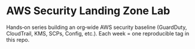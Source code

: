 # AWS Security Landing Zone Lab

Hands‑on series building an org‑wide AWS security baseline (GuardDuty, CloudTrail, KMS, SCPs, Config, etc.).
Each week = one reproducible tag in this repo.
